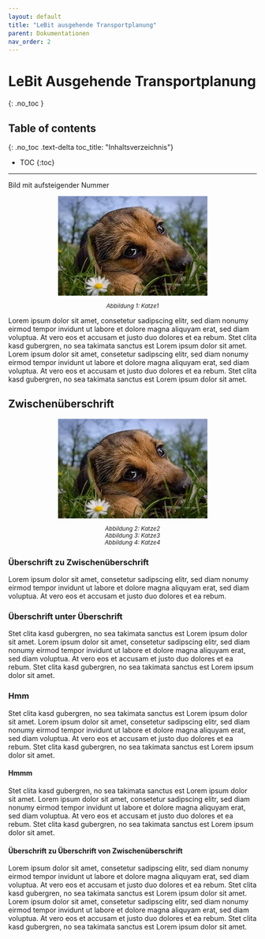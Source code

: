 ```yaml
---
layout: default
title: "LeBit ausgehende Transportplanung"
parent: Dokumentationen
nav_order: 2
---
```




# LeBit Ausgehende Transportplanung
{: .no_toc }

## Table of contents
{: .no_toc .text-delta toc_title: "Inhaltsverzeichnis"}

* TOC
{:toc}

--- 

<style>
  body {
      counter-reset: figure;
    }
  img {
      margin: 0 auto;
      display: block; 
    }
    figcaption {
        font-style: italic;
        text-align: center;
        font-size: smaller;
        counter-increment: figure;
    }
    figcaption::before {
      content: "Abbildung " counter(figure) ": ";
    }
</style>

Bild mit aufsteigender Nummer

![](../../assets/images/Transportplanung/Hund.jpg)
<figcaption>Katze1</figcaption>

Lorem ipsum dolor sit amet, consetetur sadipscing elitr, sed diam nonumy eirmod tempor invidunt ut labore et dolore magna aliquyam erat, sed diam voluptua. At vero eos et accusam et justo duo dolores et ea rebum. Stet clita kasd gubergren, no sea takimata sanctus est Lorem ipsum dolor sit amet. Lorem ipsum dolor sit amet, consetetur sadipscing elitr, sed diam nonumy eirmod tempor invidunt ut labore et dolore magna aliquyam erat, sed diam voluptua. At vero eos et accusam et justo duo dolores et ea rebum. Stet clita kasd gubergren, no sea takimata sanctus est Lorem ipsum dolor sit amet.

## Zwischenüberschrift

![](../../assets/images/Transportplanung/Hund.jpg)

<figcaption>Katze2</figcaption>
<figcaption>Katze3</figcaption>
<figcaption>Katze4</figcaption>

### Überschrift zu Zwischenüberschrift

Lorem ipsum dolor sit amet, consetetur sadipscing elitr, sed diam nonumy eirmod tempor invidunt ut labore et dolore magna aliquyam erat, sed diam voluptua. At vero eos et accusam et justo duo dolores et ea rebum. 

### Überschrift unter Überschrift

Stet clita kasd gubergren, no sea takimata sanctus est Lorem ipsum dolor sit amet. Lorem ipsum dolor sit amet, consetetur sadipscing elitr, sed diam nonumy eirmod tempor invidunt ut labore et dolore magna aliquyam erat, sed diam voluptua. At vero eos et accusam et justo duo dolores et ea rebum. Stet clita kasd gubergren, no sea takimata sanctus est Lorem ipsum dolor sit amet.

### Hmm
Stet clita kasd gubergren, no sea takimata sanctus est Lorem ipsum dolor sit amet. Lorem ipsum dolor sit amet, consetetur sadipscing elitr, sed diam nonumy eirmod tempor invidunt ut labore et dolore magna aliquyam erat, sed diam voluptua. At vero eos et accusam et justo duo dolores et ea rebum. Stet clita kasd gubergren, no sea takimata sanctus est Lorem ipsum dolor sit amet.

#### Hmmm
Stet clita kasd gubergren, no sea takimata sanctus est Lorem ipsum dolor sit amet. Lorem ipsum dolor sit amet, consetetur sadipscing elitr, sed diam nonumy eirmod tempor invidunt ut labore et dolore magna aliquyam erat, sed diam voluptua. At vero eos et accusam et justo duo dolores et ea rebum. Stet clita kasd gubergren, no sea takimata sanctus est Lorem ipsum dolor sit amet.

#### Überschrift zu Überschrift von Zwischenüberschrift

Lorem ipsum dolor sit amet, consetetur sadipscing elitr, sed diam nonumy eirmod tempor invidunt ut labore et dolore magna aliquyam erat, sed diam voluptua. At vero eos et accusam et justo duo dolores et ea rebum. Stet clita kasd gubergren, no sea takimata sanctus est Lorem ipsum dolor sit amet. Lorem ipsum dolor sit amet, consetetur sadipscing elitr, sed diam nonumy eirmod tempor invidunt ut labore et dolore magna aliquyam erat, sed diam voluptua. At vero eos et accusam et justo duo dolores et ea rebum. Stet clita kasd gubergren, no sea takimata sanctus est Lorem ipsum dolor sit amet.